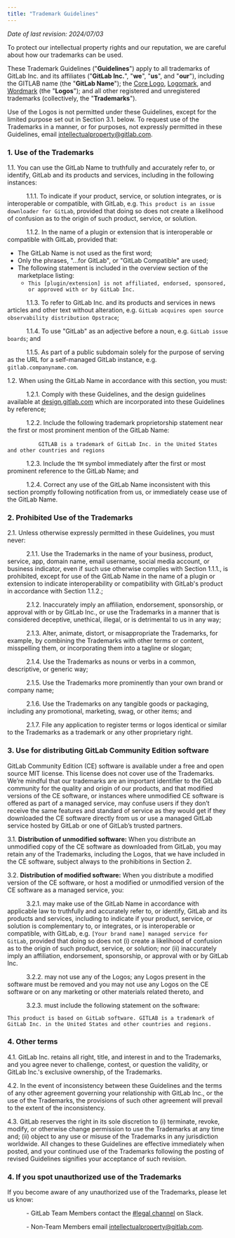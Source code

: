 ```yaml
---
title: "Trademark Guidelines"
---
```


*Date of last revision: 2024/07/03*

To protect our intellectual property rights and our reputation, we are careful about how our trademarks can be used.

These Trademark Guidelines ("**Guidelines**") apply to all trademarks of GitLab Inc. and its affiliates ("**GitLab Inc.**", "**we**", "**us**", and "**our**"), including the GITLAB name (the "**GitLab Name**"); the [Core Logo](https://design.gitlab.com/brand-logo/core-logo/), [Logomark](https://design.gitlab.com/brand-logo/logomark/), and [Wordmark](https://design.gitlab.com/brand-logo/core-logo/#wordmark) (the "**Logos**"); and all other registered and unregistered trademarks (collectively, the "**Trademarks**").

Use of the Logos is not permitted under these Guidelines, except for the limited purpose set out in Section 3.1. below. To request use of the Trademarks in a manner, or for purposes, not expressly permitted in these Guidelines, email [intellectualproperty@gitlab.com](mailto:intellectualproperty@gitlab.com).

### **1. Use of the Trademarks**

1.1. You can use the GitLab Name to truthfully and accurately refer to, or identify, GitLab and its products and services, including in the following instances:

&nbsp;&nbsp;&nbsp;&nbsp;&nbsp;&nbsp;&nbsp;&nbsp;&nbsp;&nbsp; 1.1.1. To indicate if your product, service, or solution integrates, or is interoperable or compatible, with GitLab, e.g. `This product is an issue downloader for GitLab`, provided that doing so does not create a likelihood of confusion as to the origin of such product, service, or solution. 

&nbsp;&nbsp;&nbsp;&nbsp;&nbsp;&nbsp;&nbsp;&nbsp;&nbsp;&nbsp; 1.1.2. In the name of a plugin or extension that is interoperable or compatible with GitLab, provided that:

- The GitLab Name is not used as the first word;
- Only the phrases, "...for GitLab", or "GitLab Compatible" are used;
- The following statement is included in the overview section of the marketplace listing:
  - `This [plugin/extension] is not affiliated, endorsed, sponsored, or approved with or by GitLab Inc.`

&nbsp;&nbsp;&nbsp;&nbsp;&nbsp;&nbsp;&nbsp;&nbsp;&nbsp;&nbsp; 1.1.3. To refer to GitLab Inc. and its products and services in news articles and other text without alteration, e.g. `GitLab acquires open source observability distribution Opstrace`;

&nbsp;&nbsp;&nbsp;&nbsp;&nbsp;&nbsp;&nbsp;&nbsp;&nbsp;&nbsp; 1.1.4. To use "GitLab" as an adjective before a noun, e.g. `GitLab issue boards`; and

&nbsp;&nbsp;&nbsp;&nbsp;&nbsp;&nbsp;&nbsp;&nbsp;&nbsp;&nbsp; 1.1.5. As part of a public subdomain solely for the purpose of serving as the URL for a self-managed GitLab instance, e.g. `gitlab.companyname.com`.

1.2. When using the GitLab Name in accordance with this section, you must:

&nbsp;&nbsp;&nbsp;&nbsp;&nbsp;&nbsp;&nbsp;&nbsp;&nbsp;&nbsp; 1.2.1. Comply with these Guidelines, and the design guidelines available at [design.gitlab.com](https://design.gitlab.com) which are incorporated into these Guidelines by reference;

&nbsp;&nbsp;&nbsp;&nbsp;&nbsp;&nbsp;&nbsp;&nbsp;&nbsp;&nbsp; 1.2.2. Include the following trademark proprietorship statement near the first or most prominent mention of the GitLab Name:

&nbsp;&nbsp;&nbsp;&nbsp;&nbsp;&nbsp;&nbsp;&nbsp;&nbsp;&nbsp;&nbsp;&nbsp;&nbsp;&nbsp;&nbsp;&nbsp;&nbsp; `GITLAB is a trademark of GitLab Inc. in the United States and other countries and regions`

&nbsp;&nbsp;&nbsp;&nbsp;&nbsp;&nbsp;&nbsp;&nbsp;&nbsp;&nbsp; 1.2.3. Include the `TM` symbol immediately after the first or most prominent reference to the GitLab Name; and

&nbsp;&nbsp;&nbsp;&nbsp;&nbsp;&nbsp;&nbsp;&nbsp;&nbsp;&nbsp; 1.2.4. Correct any use of the GitLab Name inconsistent with this section promptly following notification from us, or immediately cease use of the GitLab Name.

### **2. Prohibited Use of the Trademarks**

2.1. Unless otherwise expressly permitted in these Guidelines, you must never:

&nbsp;&nbsp;&nbsp;&nbsp;&nbsp;&nbsp;&nbsp;&nbsp;&nbsp;&nbsp; 2.1.1. Use the Trademarks in the name of your business, product, service, app, domain name, email username, social media account, or business indicator, even if such use otherwise complies with Section 1.1.1., is prohibited, except for use of the GitLab Name in the name of a plugin or extension to indicate interoperability or compatibility with GitLab's product in accordance with Section 1.1.2.;

&nbsp;&nbsp;&nbsp;&nbsp;&nbsp;&nbsp;&nbsp;&nbsp;&nbsp;&nbsp; 2.1.2. Inaccurately imply an affiliation, endorsement, sponsorship, or approval with or by GitLab Inc., or use the Trademarks in a manner that is considered deceptive, unethical, illegal, or is detrimental to us in any way;

&nbsp;&nbsp;&nbsp;&nbsp;&nbsp;&nbsp;&nbsp;&nbsp;&nbsp;&nbsp; 2.1.3. Alter, animate, distort, or misappropriate the Trademarks, for example, by combining the Trademarks with other terms or content, misspelling them, or incorporating them into a tagline or slogan;

&nbsp;&nbsp;&nbsp;&nbsp;&nbsp;&nbsp;&nbsp;&nbsp;&nbsp;&nbsp; 2.1.4. Use the Trademarks as nouns or verbs in a common, descriptive, or generic way;

&nbsp;&nbsp;&nbsp;&nbsp;&nbsp;&nbsp;&nbsp;&nbsp;&nbsp;&nbsp; 2.1.5. Use the Trademarks more prominently than your own brand or company name;

&nbsp;&nbsp;&nbsp;&nbsp;&nbsp;&nbsp;&nbsp;&nbsp;&nbsp;&nbsp; 2.1.6. Use the Trademarks on any tangible goods or packaging, including any promotional, marketing, swag, or other items; and

&nbsp;&nbsp;&nbsp;&nbsp;&nbsp;&nbsp;&nbsp;&nbsp;&nbsp;&nbsp; 2.1.7. File any application to register terms or logos identical or similar to the Trademarks as a trademark or any other proprietary right.

### **3. Use for distributing GitLab Community Edition software**

GitLab Community Edition (CE) software is available under a free and open source MIT license. This license does not cover use of the Trademarks. We’re mindful that our trademarks are an important identifier to the GitLab community for the quality and origin of our products, and that modified versions of the CE software, or instances where unmodified CE software is offered as part of a managed service, may confuse users if they don’t receive the same features and standard of service as they would get if they downloaded the CE software directly from us or use a managed GitLab service hosted by GitLab or one of GitLab’s trusted partners.

3.1. **Distribution of unmodified software:** When you distribute an unmodified copy of the CE software as downloaded from GitLab, you may retain any of the Trademarks, including the Logos, that we have included in the CE software, subject always to the prohibitions in Section 2.

3.2.  **Distribution of modified software:** When you distribute a modified version of the CE software, or host a modified or unmodified version of the CE software as a managed service, you:

&nbsp;&nbsp;&nbsp;&nbsp;&nbsp;&nbsp;&nbsp;&nbsp;&nbsp;&nbsp; 3.2.1. may make use of the GitLab Name in accordance with applicable law to truthfully and accurately refer to, or identify, GitLab and its products and services, including to indicate if your product, service, or solution is complementary to, or integrates, or is interoperable or compatible, with GitLab, e.g. `[Your brand name] managed service for GitLab`, provided that doing so does not (i) create a likelihood of confusion as to the origin of such product, service, or solution; nor (ii) inaccurately imply an affiliation, endorsement, sponsorship, or approval with or by GitLab Inc.

&nbsp;&nbsp;&nbsp;&nbsp;&nbsp;&nbsp;&nbsp;&nbsp;&nbsp;&nbsp; 3.2.2. may not use any of the Logos; any Logos present in the software must be removed and you may not use any Logos on the CE software or on any marketing or other materials related thereto,  and

&nbsp;&nbsp;&nbsp;&nbsp;&nbsp;&nbsp;&nbsp;&nbsp;&nbsp;&nbsp; 3.2.3. must include the following statement on the software:

`This product is based on GitLab software. GITLAB is a trademark of GitLab Inc. in the United States and other countries and regions.`

### **4. Other terms**

4.1. GitLab Inc. retains all right, title, and interest in and to the Trademarks, and you agree never to challenge, contest, or question the validity, or GitLab Inc.'s exclusive ownership, of the Trademarks.

4.2. In the event of inconsistency between these Guidelines and the terms of any other agreement governing your relationship with GitLab Inc., or the use of the Trademarks, the provisions of such other agreement will prevail to the extent of the inconsistency.

4.3. GitLab reserves the right in its sole discretion to (i) terminate, revoke, modify, or otherwise change permission to use the Trademarks at any time and; (ii) object to any use or misuse of the Trademarks in any jurisdiction worldwide. All changes to these Guidelines are effective immediately when posted, and your continued use of the Trademarks following the posting of revised Guidelines signifies your acceptance of such revision.

### **4. If you spot unauthorized use of the Trademarks**

If you become aware of any unauthorized use of the Trademarks, please let us know:

&nbsp;&nbsp;&nbsp;&nbsp;&nbsp;&nbsp;&nbsp;&nbsp;&nbsp;&nbsp; - GitLab Team Members contact the [#legal channel](https://app.slack.com/client/T02592416/C78E74A6L) on Slack.

&nbsp;&nbsp;&nbsp;&nbsp;&nbsp;&nbsp;&nbsp;&nbsp;&nbsp;&nbsp; - Non-Team Members email [intellectualproperty@gitlab.com](mailto:intellectualproperty@gitlab.com).
